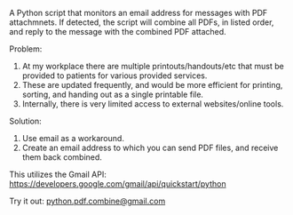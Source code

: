 A Python script that monitors an email address for messages with PDF attachmnets. If detected, the script will combine all
PDFs, in listed order, and reply to the message with the combined PDF attached. 


Problem:
1. At my workplace there are multiple printouts/handouts/etc that must be provided to patients for various provided services.
2. These are updated frequently, and would be more efficient for printing, sorting, and handing out as a single printable file. 
3. Internally, there is very limited access to external websites/online tools.

Solution:
1. Use email as a workaround.
2. Create an email address to which you can send PDF files, and receive them back combined.


This utilizes the Gmail API: https://developers.google.com/gmail/api/quickstart/python


Try it out:
python.pdf.combine@gmail.com